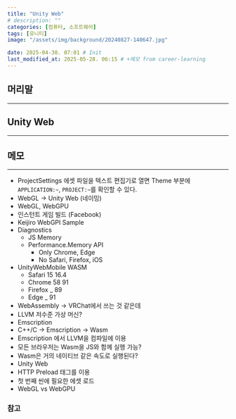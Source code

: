 ```yaml
---
title: "Unity Web"
# description: ""
categories: [컴퓨터, 소프트웨어]
tags: [유니티]
image: "/assets/img/background/20240827-140647.jpg"

date: 2025-04-30. 07:01 # Init
last_modified_at: 2025-05-28. 06:15 # +메모 from career-learning
---
```


## 머리말

---

## Unity Web

---

## 메모

---

- ProjectSettings 에셋 파일을 텍스트 편집기로 열면 Theme 부분에 `APPLICATION:~`, `PROJECT:~`를 확인할 수 있다.
- WebGL -> Unity Web (네이밍)
- WebGL, WebGPU
- 인스턴트 게임 빌드 (Facebook)
- Keijiro WebGPI Sample
- Diagnostics
  - JS Memory
  - Performance.Memory API
    - Only Chrome, Edge
    - No Safari, Firefox, iOS
- UnityWebMobile WASM
  - Safari 15 16.4
  - Chrome 58 91
  - Firefox _ 89
  - Edge _ 91
- WebAssembly -> VRChat에서 쓰는 것 같은데
- LLVM 저수준 가상 머신?
- Emscription
- C++/C -> Emscription -> Wasm
- Emscription 에서 LLVM을 컴파일에 이용
- 모든 브라우저는 Wasm을 JS와 함께 실행 가능?
- Wasm은 거의 네이티브 같은 속도로 실행된다?
- Unity Web
- HTTP Preload 태그를 이용
- 첫 번째 씬에 필요한 에셋 로드
- WebGL vs WebGPU

### 참고

